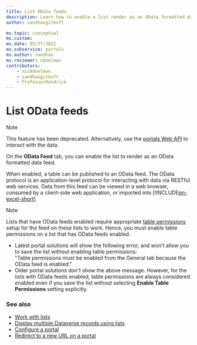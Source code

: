 ```yaml
---
title: List OData feeds
description: Learn how to enable a list render as an OData formatted data feed on a portal.
author: sandhangitmsft

ms.topic: conceptual
ms.custom: 
ms.date: 05/27/2022
ms.subservice: portals
ms.author: sandhan
ms.reviewer: ndoelman
contributors:
    - nickdoelman
    - sandhangitmsft
    - ProfessorKendrick
---
```


# List OData feeds

> [!NOTE]
> This feature has been deprecated. Alternatively, use the [portals Web API](../web-api-overview.md) to interact with the data.

On the **OData Feed** tab, you can enable the list to render as an OData formatted data feed.

When enabled, a table can be published to an OData feed. The OData protocol is an application-level protocol for interacting with data via RESTful web services. Data from this feed can be viewed in a web browser, consumed by a client-side web application, or imported into [!INCLUDE[pn-excel-short](../../../includes/pn-excel-short.md)].

> [!NOTE]
> Lists that have OData feeds enabled require appropriate [table permissions](entity-permissions-studio.md) setup for the feed on these lists to work. Hence, you must enable table permissions on a list that has OData feeds enabled.
> - Latest portal solutions will show the following error, and won't allow you to save the list without enabling table permissions:
> <br> "Table permissions must be enabled from the General tab because the OData feed is enabled."
> - Older portal solutions don't show the above message. However, for the lists with OData feeds enabled, table permissions are always considered enabled even if you save the list without selecting **Enable Table Permissions** setting explicitly.

### See also

- [Work with lists](entity-lists.md)
- [Display multiple Dataverse records using lists](/learn/modules/portals-access-data-platform/2-entity-lists)
- [Configure a portal](configure-portal.md)  
- [Redirect to a new URL on a portal](add-redirect-url.md)

